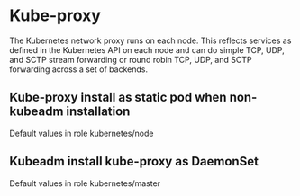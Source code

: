 Kube-proxy
===========

The Kubernetes network proxy runs on each node. This reflects services as defined in the Kubernetes API on
each node and can do simple TCP, UDP, and SCTP stream forwarding or round robin TCP, UDP, and SCTP forwarding
across a set of backends.

## Kube-proxy install as static pod when non-kubeadm installation

Default values in role kubernetes/node

## Kubeadm install kube-proxy as DaemonSet

Default values in role kubernetes/master
